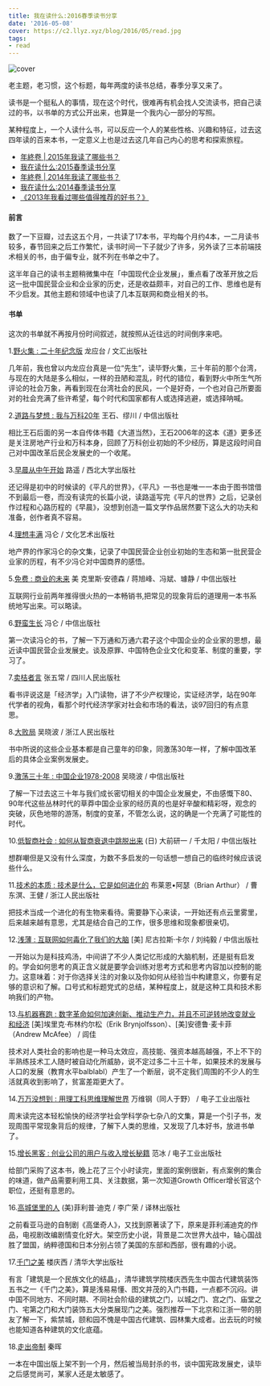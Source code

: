 ```yaml
---
title: 我在读什么:2016春季读书分享
date: '2016-05-08'
cover: https://c2.llyz.xyz/blog/2016/05/read.jpg
tags:
- read
---
```


![cover](https://c2.llyz.xyz/blog/2016/05/read.jpg)

老主题，老习惯，这个标题，每年两度的读书总结，春季分享又来了。

读书是一个挺私人的事情，现在这个时代，很难再有机会找人交流读书，把自己读过的书，以书单的方式公开出来，也算是一个我内心一部分的写照。

某种程度上，一个人读什么书，可以反应一个人的某些性格、兴趣和特征，过去这四年读的百来本书，一定意义上也是过去这几年自己内心的思考和探索旅程。

- [年終卷 | 2015年我读了哪些书？](https://luolei.org/what-i-read-in-2015/)
- [我在读什么:2015春季读书分享](https://luolei.org/what-i-read-in-2015-spring/)
- [年終卷 | 2014年我读了哪些书？](https://luolei.org/what-i-read-in-2014/)
- [我在读什么:2014春季读书分享](https://luolei.org/what-i-read-in-2014-spring/)
- [《2013年我看过哪些值得推荐的好书？》](https://luolei.org/books-i-read-in-2013/)

#### 前言

数了一下豆瓣，过去这五个月，一共读了17本书，平均每个月约4本，一二月读书较多，春节回来之后工作繁忙，读书时间一下子就少了许多，另外读了三本前端技术相关的书，由于偏专业，就不列在书单之中了。

这半年自己的读书主题稍微集中在「中国现代企业发展」，重点看了改革开放之后这一批中国民营企业和企业家的历史，还是收益颇丰，对自己的工作、思维也是有不少启发。其他主题和领域中也读了几本互联网和商业相关的书。

#### 书单

这次的书单就不再按月份时间叙述，就按照从近往远的时间倒序来吧。

1.[野火集 : 二十年纪念版](https://book.douban.com/subject/1426971/) 龙应台 / 文汇出版社

几年前，我也曾以内龙应台真是一位“先生”，读毕野火集，三十年前的那个台湾，与现在的大陆是多么相似，一样的丑陋和混乱，时代的错位，看到野火中所生气所评论的社会万象，再看到现在台湾社会的民风，一个是好奇，一个也对自己所要面对的社会充满了些许希望，每个时代和国家都有人或选择逃避，或选择呐喊。

2.[道路与梦想 : 我与万科20年](https://book.douban.com/subject/1464442/) 王石、缪川 / 中信出版社

相比王石后面的另一本自传体书籍《大道当然》，王石2006年的这本《道》更多还是关注房地产行业和万科本身，回顾了万科创业初始的不少经历，算是这段时间自己对中国改革后民企发展史的一个收尾。

3.[早晨从中午开始](https://book.douban.com/subject/1793990/) 路遥 / 西北大学出版社

还记得是初中的时候读的《平凡的世界》，《平凡》一书也是唯一一本由于图书馆借不到最后一卷，而没有读完的长篇小说，读路遥写完《平凡的世界》之后，记录创作过程和心路历程的《早晨》，没想到创造一篇文学作品居然要下这么大的功夫和准备，创作者真不容易。

4.[理想丰满](https://book.douban.com/subject/6969827/) 冯仑 / 文化艺术出版社

地产界的作家冯仑的杂文集，记录了中国民营企业创业初始的生态和第一批民营企业家的历程，有不少冯仑对中国商界的感悟。

5.[免费 : 商业的未来](https://book.douban.com/subject/3932520/) 美 克里斯·安德森 / 蒋旭峰、冯斌、璩静 / 中信出版社

互联网行业前两年推得很火热的一本畅销书,把常见的现象背后的道理用一本书系统地写出来。可以略读。

6.[野蛮生长](https://book.douban.com/subject/2348372/) 冯仑 / 中信出版社

第一次读冯仑的书，了解一下万通和万通六君子这个中国企业的企业家的思想，最近读中国民营企业发展史。谈及原罪、中国特色企业文化和变革、制度的重要，学习了。

7.[卖桔者言](https://book.douban.com/subject/1438948/) 张五常 / 四川人民出版社

看书评说这是「经济学」入门读物，讲了不少产权理论，实证经济学，站在90年代学者的视角，看那个时代经济学家对社会和市场的看法，谈97回归的有点意思。

8.[大败局](https://book.douban.com/subject/1072438/) 吴晓波 / 浙江人民出版社

书中所说的这些企业基本都是自己童年的印象，同激荡30年一样，了解中国改革后的具体企业案例发展史。

9.[激荡三十年 : 中国企业1978-2008](https://book.douban.com/subject/3151575/) 吴晓波 / 中信出版社

了解一下过去这三十年与我们成长密切相关的中国企业发展史，不由感慨下80、90年代这些丛林时代的草莽中国企业家的经历真的也是好辛酸和精彩呀，观念的突破，灰色地带的游荡，制度的变革，不管怎么说，这的确是一个充满了可能性的时代。

10.[低智商社会 : 如何从智商衰退中跳脱出来](https://book.douban.com/subject/4292120/) (日) 大前研一 / 千太阳 / 中信出版社

想群嘲但是又没有什么深度，为数不多启发的一句话想一想自己的临终时候应该说些什么。

11.[技术的本质 : 技术是什么，它是如何进化的](https://book.douban.com/subject/25846075/) 布莱恩•阿瑟（Brian Arthur） / 曹东溟、王健 / 浙江人民出版社

把技术当成一个进化的有生物来看待。需要静下心来读，一开始还有点云里雾里，后来越来越有意思，尤其是结合自己的工作，很多思维和现象都很亲切。

12.[浅薄 : 互联网如何毒化了我们的大脑](https://book.douban.com/subject/5379664/) \[美\] 尼古拉斯·卡尔 / 刘纯毅 / 中信出版社

一开始以为是科技鸡汤，中间讲了不少人类记忆形成的大脑机制，还是挺有启发的。学会如何思考的真正含义就是要学会训练对思考方式和思考内容加以控制的能力。这意味着：对于你选择关注的对象以及你如何从经验当中构建意义，你要有足够的意识和了解。口号式和标题党式的总结，某种程度上，就是这种工具和技术影响我们的产物。

13.[与机器赛跑 : 数字革命如何加速创新、推动生产力，并且不可逆转地改变就业和经济](https://book.douban.com/subject/21326266/) \[美\]埃里克·布林约尔松（Erik Brynjolfsson）、\[美\]安德鲁·麦卡菲（Andrew McAfee） / 闾佳

技术对人类社会的影响也是一种马太效应，高技能、强资本越高越强，不上不下的半熟练技术工人随时被自动化所威胁，说不定过多二十三十年，如果技术的发展与人口的发展（教育水平balblabl）产生了一个断层，说不定我们周围的不少人的生活就真收到影响了，贫富差距更大了。

14.[万万没想到 : 用理工科思维理解世界](https://book.douban.com/subject/25986341/) 万维钢（同人于野） / 电子工业出版社

周末读完这本轻松愉快的经济学社会学科学杂七杂八的文集，算是一个引子书，发现周围平常现象背后的规律，了解下人类的思维，又发现了几本好书，放进书单了。

15.[增长黑客 : 创业公司的用户与收入增长秘籍](https://book.douban.com/subject/26541801/) 范冰 / 电子工业出版社

给部门采购了这本书，晚上花了三个小时读完，里面的案例很新，有点案例的集合的味道，做产品需要利用工具、关注数据，第一次知道Growth Officer增长官这个职位，还挺有意思的。

16.[高城堡里的人](https://book.douban.com/subject/22606919/) (美)菲利普·迪克 / 李广荣 / 译林出版社

之前看亚马逊的自制剧《高堡奇人》，又找到原著读了下，原来是菲利浦迪克的作品，电视剧改编剧情变化好大。架空历史小说，背景是二次世界大战中，轴心国战胜了盟国，纳粹德国和日本分别占领了美国的东部和西部，很有趣的小说。

17.[千门之美](https://book.douban.com/subject/6530843/) 楼庆西 / 清华大学出版社

有言「建筑是一个民族文化的结晶」，清华建筑学院楼庆西先生中国古代建筑装饰五书之一《千门之美》，算是浅易易懂、图文并茂的入门书籍，一点都不沉闷。讲中国不同地方、不同时期、不同社会阶级的建筑之门，以城之门、宫之门、庙堂之门、宅第之门和大门装饰五大分类展现门之美。强烈推荐一下北京和江浙一带的朋友了解一下，紫禁城，颐和园不愧是中国古代建筑、园林集大成者。出去玩的时候也能知道各种建筑的文化底蕴。

18.[走出帝制](https://zh.wikipedia.org/zh/%E7%A7%A6%E6%99%96) 秦晖

一本在中国出版上架不到一个月，然后被当局封杀的书，谈中国宪政发展史，读毕之后感觉尚可，某家人还是太敏感了。
